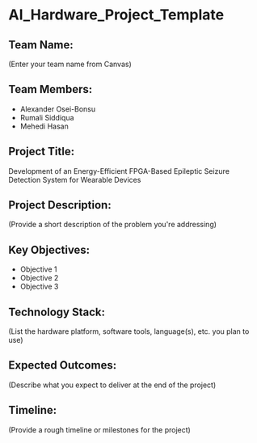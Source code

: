 # AI_Hardware_Project_Template

## Team Name: 
(Enter your team name from Canvas)

## Team Members:
- Alexander Osei-Bonsu
- Rumali Siddiqua
- Mehedi Hasan

## Project Title:
Development of an Energy-Efficient FPGA-Based Epileptic Seizure Detection System for Wearable Devices

## Project Description:
(Provide a short description of the problem you're addressing)

## Key Objectives:
- Objective 1
- Objective 2
- Objective 3

## Technology Stack:
(List the hardware platform, software tools, language(s), etc. you plan to use)

## Expected Outcomes:
(Describe what you expect to deliver at the end of the project)

## Timeline:
(Provide a rough timeline or milestones for the project)
